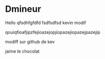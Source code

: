 # Dmineur
Hello
qfsdhfgfdfd
fsdfsdfsd
kevin modif

qouiqfioafjipzfejioazejopjiopazejiopazejpazejip

modiff sur github de kev


jaime le chocolat

